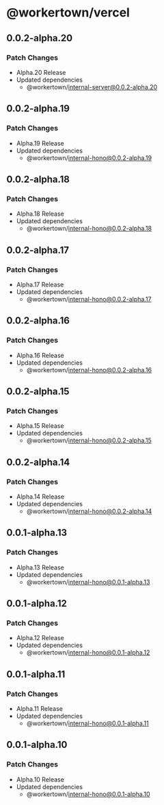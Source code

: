 # @workertown/vercel

## 0.0.2-alpha.20

### Patch Changes

- Alpha.20 Release
- Updated dependencies
  - @workertown/internal-server@0.0.2-alpha.20

## 0.0.2-alpha.19

### Patch Changes

- Alpha.19 Release
- Updated dependencies
  - @workertown/internal-hono@0.0.2-alpha.19

## 0.0.2-alpha.18

### Patch Changes

- Alpha.18 Release
- Updated dependencies
  - @workertown/internal-hono@0.0.2-alpha.18

## 0.0.2-alpha.17

### Patch Changes

- Alpha.17 Release
- Updated dependencies
  - @workertown/internal-hono@0.0.2-alpha.17

## 0.0.2-alpha.16

### Patch Changes

- Alpha.16 Release
- Updated dependencies
  - @workertown/internal-hono@0.0.2-alpha.16

## 0.0.2-alpha.15

### Patch Changes

- Alpha.15 Release
- Updated dependencies
  - @workertown/internal-hono@0.0.2-alpha.15

## 0.0.2-alpha.14

### Patch Changes

- Alpha.14 Release
- Updated dependencies
  - @workertown/internal-hono@0.0.2-alpha.14

## 0.0.1-alpha.13

### Patch Changes

- Alpha.13 Release
- Updated dependencies
  - @workertown/internal-hono@0.0.1-alpha.13

## 0.0.1-alpha.12

### Patch Changes

- Alpha.12 Release
- Updated dependencies
  - @workertown/internal-hono@0.0.1-alpha.12

## 0.0.1-alpha.11

### Patch Changes

- Alpha.11 Release
- Updated dependencies
  - @workertown/internal-hono@0.0.1-alpha.11

## 0.0.1-alpha.10

### Patch Changes

- Alpha.10 Release
- Updated dependencies
  - @workertown/internal-hono@0.0.1-alpha.10
